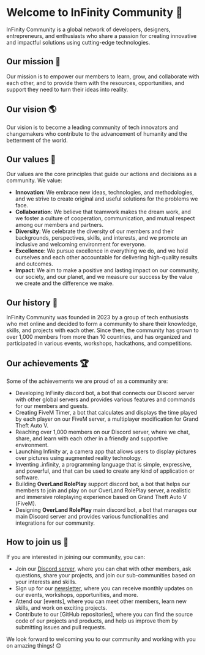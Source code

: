 # Welcome to InFinity Community 👋

InFinity Community is a global network of developers, designers, entrepreneurs, and enthusiasts who share a passion for creating innovative and impactful solutions using cutting-edge technologies.

## Our mission 🚀

Our mission is to empower our members to learn, grow, and collaborate with each other, and to provide them with the resources, opportunities, and support they need to turn their ideas into reality.

## Our vision 🌎

Our vision is to become a leading community of tech innovators and changemakers who contribute to the advancement of humanity and the betterment of the world.

## Our values 💙

Our values are the core principles that guide our actions and decisions as a community. We value:

- **Innovation**: We embrace new ideas, technologies, and methodologies, and we strive to create original and useful solutions for the problems we face.
- **Collaboration**: We believe that teamwork makes the dream work, and we foster a culture of cooperation, communication, and mutual respect among our members and partners.
- **Diversity**: We celebrate the diversity of our members and their backgrounds, perspectives, skills, and interests, and we promote an inclusive and welcoming environment for everyone.
- **Excellence**: We pursue excellence in everything we do, and we hold ourselves and each other accountable for delivering high-quality results and outcomes.
- **Impact**: We aim to make a positive and lasting impact on our community, our society, and our planet, and we measure our success by the value we create and the difference we make.

## Our history 📜

InFinity Community was founded in 2023 by a group of tech enthusiasts who met online and decided to form a community to share their knowledge, skills, and projects with each other. Since then, the community has grown to over 1,000 members from more than 10 countries, and has organized and participated in various events, workshops, hackathons, and competitions.

## Our achievements 🏆

Some of the achievements we are proud of as a community are:

- Developing InFinity discord bot, a bot that connects our Discord server with other global servers and provides various features and commands for our members and guests.
- Creating FiveM Timer, a bot that calculates and displays the time played by each player on our FiveM server, a multiplayer modification for Grand Theft Auto V.
- Reaching over 1,000 members on our Discord server, where we chat, share, and learn with each other in a friendly and supportive environment.
- Launching Infinity ar, a camera app that allows users to display pictures over pictures using augmented reality technology.
- Inventing .infinity, a programming language that is simple, expressive, and powerful, and that can be used to create any kind of application or software.
- Building **OverLand RolePlay** support discord bot, a bot that helps our members to join and play on our OverLand RolePlay server, a realistic and immersive roleplaying experience based on Grand Theft Auto V (FiveM).
- Designing **OverLand RolePlay** main discord bot, a bot that manages our main Discord server and provides various functionalities and integrations for our community.

## How to join us 🙌

If you are interested in joining our community, you can:

<!-- - Follow us on our social media channels, such as [Twitter](^3^), [Facebook](^4^), [Instagram](^5^), and [LinkedIn](^6^), to stay updated on our latest news and activities. -->
- Join our [Discord server](https://discord.gg/nfteam), where you can chat with other members, ask questions, share your projects, and join our sub-communities based on your interests and skills.
- Sign up for our [newsletter](https://discord.gg/nfteam), where you can receive monthly updates on our events, workshops, opportunities, and more.
- Attend our [events], where you can meet other members, learn new skills, and work on exciting projects.
- Contribute to our [GitHub repositories], where you can find the source code of our projects and products, and help us improve them by submitting issues and pull requests.

We look forward to welcoming you to our community and working with you on amazing things! 😊

<!--

**Here are some ideas to get you started:**

🙋‍♀️ A short introduction - what is your organization all about?
🌈 Contribution guidelines - how can the community get involved?
👩‍💻 Useful resources - where can the community find your docs? Is there anything else the community should know?
🍿 Fun facts - what does your team eat for breakfast?
🧙 Remember, you can do mighty things with the power of [Markdown](https://docs.github.com/github/writing-on-github/getting-started-with-writing-and-formatting-on-github/basic-writing-and-formatting-syntax)
-->
